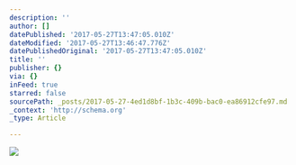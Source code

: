 ```yaml
---
description: ''
author: []
datePublished: '2017-05-27T13:47:05.010Z'
dateModified: '2017-05-27T13:46:47.776Z'
datePublishedOriginal: '2017-05-27T13:47:05.010Z'
title: ''
publisher: {}
via: {}
inFeed: true
starred: false
sourcePath: _posts/2017-05-27-4ed1d8bf-1b3c-409b-bac0-ea86912cfe97.md
_context: 'http://schema.org'
_type: Article

---
```

![](https://the-grid-user-content.s3-us-west-2.amazonaws.com/8134364d-d939-4df2-8586-99fa626708cd.jpg)